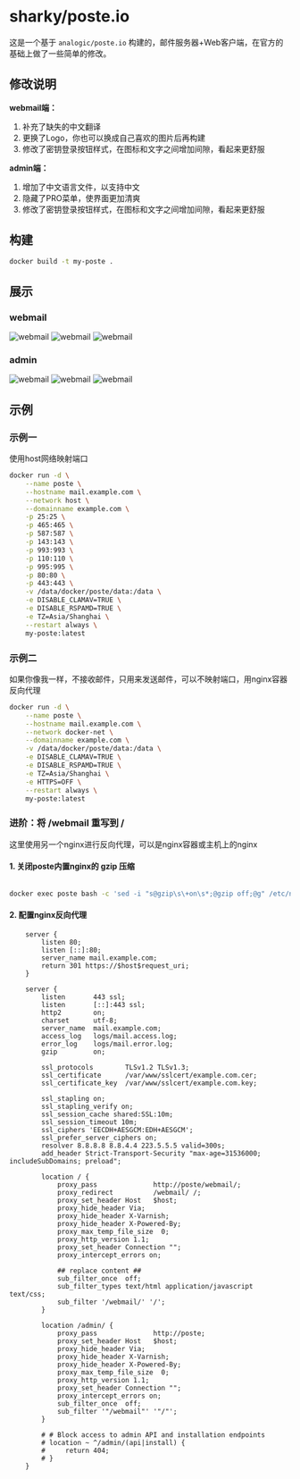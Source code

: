 # sharky/poste.io

这是一个基于 `analogic/poste.io` 构建的，邮件服务器+Web客户端，在官方的基础上做了一些简单的修改。

## 修改说明

**webmail端：**  

1. 补充了缺失的中文翻译
2. 更换了Logo，你也可以换成自己喜欢的图片后再构建
3. 修改了密钥登录按钮样式，在图标和文字之间增加间隙，看起来更舒服

**admin端：**  

1. 增加了中文语言文件，以支持中文
2. 隐藏了PRO菜单，使界面更加清爽
3. 修改了密钥登录按钮样式，在图标和文字之间增加间隙，看起来更舒服

## 构建

```bash
docker build -t my-poste .
```

## 展示

### webmail

![webmail](/example/example-webmail1.jpeg)
![webmail](/example/example-webmail2.jpeg)
![webmail](/example/example-webmail3.jpeg)

### admin

![webmail](/example/example-admin1.jpeg)
![webmail](/example/example-admin2.jpeg)
![webmail](/example/example-admin3.jpeg)

## 示例

### 示例一

使用host网络映射端口

```bash
docker run -d \
    --name poste \
    --hostname mail.example.com \
    --network host \
    --domainname example.com \
    -p 25:25 \
    -p 465:465 \
    -p 587:587 \
    -p 143:143 \
    -p 993:993 \
    -p 110:110 \
    -p 995:995 \
    -p 80:80 \
    -p 443:443 \
    -v /data/docker/poste/data:/data \
    -e DISABLE_CLAMAV=TRUE \
    -e DISABLE_RSPAMD=TRUE \
    -e TZ=Asia/Shanghai \
    --restart always \
    my-poste:latest
```

### 示例二

如果你像我一样，不接收邮件，只用来发送邮件，可以不映射端口，用nginx容器反向代理

```bash
docker run -d \
    --name poste \
    --hostname mail.example.com \
    --network docker-net \
    --domainname example.com \
    -v /data/docker/poste/data:/data \
    -e DISABLE_CLAMAV=TRUE \
    -e DISABLE_RSPAMD=TRUE \
    -e TZ=Asia/Shanghai \
    -e HTTPS=OFF \
    --restart always \
    my-poste:latest
```

### 进阶：将 /webmail 重写到 /

这里使用另一个nginx进行反向代理，可以是nginx容器或主机上的nginx

#### 1. 关闭poste内置nginx的 gzip 压缩

```bash

docker exec poste bash -c 'sed -i "s@gzip\s\+on\s*;@gzip off;@g" /etc/nginx/nginx.conf && nginx -s reload'

```

#### 2. 配置nginx反向代理

```nginx
    server {
        listen 80;
        listen [::]:80;
        server_name mail.example.com;
        return 301 https://$host$request_uri;
    }

    server {
        listen       443 ssl;
        listen       [::]:443 ssl;
        http2        on;
        charset      utf-8;
        server_name  mail.example.com;
        access_log   logs/mail.access.log;
        error_log    logs/mail.error.log;
        gzip         on;
        
        ssl_protocols        TLSv1.2 TLSv1.3;
        ssl_certificate      /var/www/sslcert/example.com.cer;  
        ssl_certificate_key  /var/www/sslcert/example.com.key; 

        ssl_stapling on; 
        ssl_stapling_verify on; 
        ssl_session_cache shared:SSL:10m;
        ssl_session_timeout 10m;
        ssl_ciphers 'EECDH+AESGCM:EDH+AESGCM';
        ssl_prefer_server_ciphers on;
        resolver 8.8.8.8 8.8.4.4 223.5.5.5 valid=300s;
        add_header Strict-Transport-Security "max-age=31536000; includeSubDomains; preload";
        
        location / {
            proxy_pass              http://poste/webmail/;
            proxy_redirect          /webmail/ /;
            proxy_set_header Host   $host;
            proxy_hide_header Via;
            proxy_hide_header X-Varnish;
            proxy_hide_header X-Powered-By;
            proxy_max_temp_file_size  0;
            proxy_http_version 1.1;
            proxy_set_header Connection "";
            proxy_intercept_errors on;

            ## replace content ##
            sub_filter_once  off;
            sub_filter_types text/html application/javascript text/css;
            sub_filter '/webmail/' '/';
        }

        location /admin/ {
            proxy_pass              http://poste;
            proxy_set_header Host   $host;
            proxy_hide_header Via;
            proxy_hide_header X-Varnish;
            proxy_hide_header X-Powered-By;
            proxy_max_temp_file_size  0;
            proxy_http_version 1.1;
            proxy_set_header Connection "";
            proxy_intercept_errors on;
            sub_filter_once  off;
            sub_filter '"/webmail"' '"/"';
        }

        # # Block access to admin API and installation endpoints
        # location ~ ^/admin/(api|install) {
        #     return 404;
        # }
    }
```
